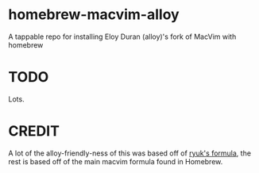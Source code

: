 homebrew-macvim-alloy
=====================

A tappable repo for installing Eloy Duran (alloy)'s fork of MacVim with homebrew

TODO
====

Lots.


CREDIT
======

A lot of the alloy-friendly-ness of this was based off of [ryuk's formula](https://github.com/ryuk/homebrew-macvim/blob/master/macvim.rb), the rest is based off of the main macvim formula found in Homebrew.
